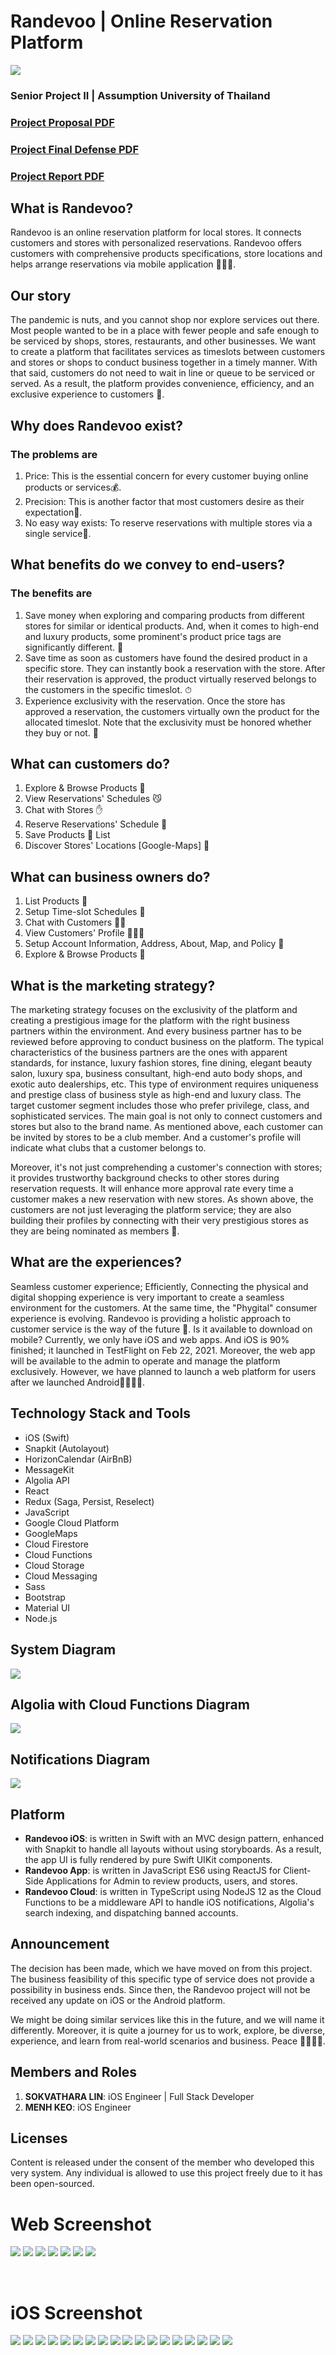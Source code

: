 # Randevoo | Online Reservation Platform

![](./main.png)

### Senior Project II | Assumption University of Thailand

### [Project Proposal PDF](https://github.com/lexiddie/randevoo/blob/main/Randevoo%20Proposal.pdf)

### [Project Final Defense PDF](https://github.com/lexiddie/randevoo/blob/main/Randevoo%20Final%20Defense.pdf)

### [Project Report PDF](https://github.com/lexiddie/randevoo/blob/main/Randevoo%20Report.pdf)

## What is Randevoo?

Randevoo is an online reservation platform for local stores. It connects customers and stores with personalized reservations. Randevoo offers customers with comprehensive products specifications, store locations and helps arrange reservations via mobile application ✍🏿📱.

## Our story

The pandemic is nuts, and you cannot shop nor explore services out there. Most people wanted to be in a place with fewer people and safe enough to be serviced by shops, stores, restaurants, and other businesses. We want to create a platform that facilitates services as timeslots between customers and stores or shops to conduct business together in a timely manner. With that said, customers do not need to wait in line or queue to be serviced or served. As a result, the platform provides convenience, efficiency, and an exclusive experience to customers 🚀.

## Why does Randevoo exist?

### The problems are

1. Price: This is the essential concern for every customer buying online products or services💰.
2. Precision: This is another factor that most customers desire as their expectation🎲.
3. No easy way exists: To reserve reservations with multiple stores via a single service🗿.

## What benefits do we convey to end-users?

### The benefits are

1. Save money when exploring and comparing products from different stores for similar or identical products. And, when it comes to high-end and luxury products, some prominent's product price tags are significantly different. 🧧
2. Save time as soon as customers have found the desired product in a specific store. They can instantly book a reservation with the store. After their reservation is approved, the product virtually reserved belongs to the customers in the specific timeslot. ⏱
3. Experience exclusivity with the reservation. Once the store has approved a reservation, the customers virtually own the product for the allocated timeslot. Note that the exclusivity must be honored whether they buy or not. 🔬

## What can customers do?

1. Explore & Browse Products 🚀
2. View Reservations' Schedules 😼
3. Chat with Stores ✋
4. Reserve Reservations' Schedule 📱
5. Save Products 💛 List
6. Discover Stores' Locations [Google-Maps] 📍

## What can business owners do?

1. List Products 🧧
2. Setup Time-slot Schedules 😬
3. Chat with Customers 🖐🏿
4. View Customers' Profile 💂🏿‍♀️
5. Setup Account Information, Address, About, Map, and Policy 💬
6. Explore & Browse Products 🚀

## What is the marketing strategy?

The marketing strategy focuses on the exclusivity of the platform and creating a prestigious image for the platform with the right business partners within the environment. And every business partner has to be reviewed before approving to conduct business on the platform. The typical characteristics of the business partners are the ones with apparent standards, for instance, luxury fashion stores, fine dining, elegant beauty salon, luxury spa, business consultant, high-end auto body shops, and exotic auto dealerships, etc. This type of environment requires uniqueness and prestige class of business style as high-end and luxury class. The target customer segment includes those who prefer privilege, class, and sophisticated services. The main goal is not only to connect customers and stores but also to the brand name. As mentioned above, each customer can be invited by stores to be a club member. And a customer's profile will indicate what clubs that a customer belongs to.

Moreover, it's not just comprehending a customer's connection with stores; it provides trustworthy background checks to other stores during reservation requests. It will enhance more approval rate every time a customer makes a new reservation with new stores. As shown above, the customers are not just leveraging the platform service; they are also building their profiles by connecting with their very prestigious stores as they are being nominated as members 🤝.

## What are the experiences?

Seamless customer experience; Efficiently, Connecting the physical and digital shopping experience is very important to create a seamless environment for the customers. At the same time, the "Phygital" consumer experience is evolving. Randevoo is providing a holistic approach to customer service is the way of the future 🌚.
Is it available to download on mobile?
Currently, we only have iOS and web apps. And iOS is 90% finished; it launched in TestFlight on Feb 22, 2021. Moreover, the web app will be available to the admin to operate and manage the platform exclusively. However, we have planned to launch a web platform for users after we launched Android🚀💂🏿‍♀️.

## Technology Stack and Tools

- iOS (Swift)
- Snapkit (Autolayout)
- HorizonCalendar (AirBnB)
- MessageKit
- Algolia API
- React
- Redux (Saga, Persist, Reselect)
- JavaScript
- Google Cloud Platform
- GoogleMaps
- Cloud Firestore
- Cloud Functions
- Cloud Storage
- Cloud Messaging
- Sass
- Bootstrap
- Material UI
- Node.js

## System Diagram

![](./diagrams/system-diagram.jpg)

## Algolia with Cloud Functions Diagram

![](./diagrams/algolia-microservices.jpg)

## Notifications Diagram

![](./diagrams/notifications.jpg)

## Platform

- **Randevoo iOS**: is written in Swift with an MVC design pattern, enhanced with Snapkit to handle all layouts without using storyboards. As a result, the app UI is fully rendered by pure Swift UIKit components.
- **Randevoo App**: is written in JavaScript ES6 using ReactJS for Client-Side Applications for Admin to review products, users, and stores.
- **Randevoo Cloud**: is written in TypeScript using NodeJS 12 as the Cloud Functions to be a middleware API to handle iOS notifications, Algolia's search indexing, and dispatching banned accounts.

## Announcement

The decision has been made, which we have moved on from this project. The business feasibility of this specific type of service does not provide a possibility in business ends. Since then, the Randevoo project will not be received any update on iOS or the Android platform.

We might be doing similar services like this in the future, and we will name it differently. Moreover, it is quite a journey for us to work, explore, be diverse, experience, and learn from real-world scenarios and business. Peace ✌🏿🙌🏿.

## Members and Roles

1. **SOKVATHARA LIN**: iOS Engineer | Full Stack Developer
2. **MENH KEO**: iOS Engineer

## Licenses

Content is released under the consent of the member who developed this very system. Any individual is allowed to use this project freely due to it has been open-sourced.

# Web Screenshot

![](./web-app-screenshot/ui-1.png)
![](./web-app-screenshot/ui-2.png)
![](./web-app-screenshot/ui-3.png)
![](./web-app-screenshot/ui-4.png)
![](./web-app-screenshot/ui-5.png)
![](./web-app-screenshot/ui-6.png)
![](./web-app-screenshot/ui-7.png)

<br/>

# iOS Screenshot

![](./ios-screenshot/IMG_4540.PNG)
![](./ios-screenshot/IMG_4541.PNG)
![](./ios-screenshot/IMG_4542.PNG)
![](./ios-screenshot/IMG_4543.PNG)
![](./ios-screenshot/IMG_4544.PNG)
![](./ios-screenshot/IMG_4545.PNG)
![](./ios-screenshot/IMG_4546.PNG)
![](./ios-screenshot/IMG_4547.PNG)
![](./ios-screenshot/IMG_4548.PNG)
![](./ios-screenshot/IMG_4549.PNG)
![](./ios-screenshot/IMG_4550.PNG)
![](./ios-screenshot/IMG_4551.PNG)
![](./ios-screenshot/IMG_4552.PNG)
![](./ios-screenshot/IMG_4553.PNG)
![](./ios-screenshot/IMG_4554.PNG)
![](./ios-screenshot/IMG_4555.PNG)
![](./ios-screenshot/IMG_4556.PNG)
![](./ios-screenshot/IMG_4557.PNG)

